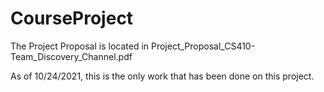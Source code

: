 # CourseProject

The Project Proposal is located in Project_Proposal_CS410-Team_Discovery_Channel.pdf

As of 10/24/2021, this is the only work that has been done on this project.



<!-- Please fork this repository and paste the github link of your fork on Microsoft CMT. Detailed instructions are on Coursera under Week 1: Course Project Overview/Week 9 Activities. -->
